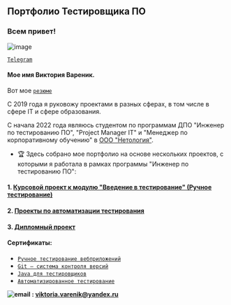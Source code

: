 ## Портфолио Тестировщика ПО

<h3>
  
  Всем привет!

</h3>

![image](https://user-images.githubusercontent.com/104196580/221373608-aeca9259-1036-4833-9fa9-7079f39851f9.png) 

[```Telegram```](https://t.me/VVarenik)

  #### Мое имя Виктория Вареник. 
 >
 Вот мое [```резюме```]([https://drive.google.com/file/d/1FEO-BCO5pvv-NfR9Ns62K7AHv8mNrZC5/view?usp=sharing])
 
 C 2019 года я руковожу проектами в разных сферах, в том числе в сфере IT и сфере образования.
 
 С начала 2022 года являюсь студентом по программам ДПО "Инженер по тестированию ПО", "Project Manager IT" и "Менеджер по корпоративному обучению" в [ООО "Нетология"](https://netology.ru).

  - :trophy: Здесь собрано мое портфолио на основе нескольких проектов, с которыми я работала в рамках программы "Инженер по тестированию ПО":

 #### 1. [Курсовой проект к модулю "Введение в тестирование" (Ручное тестирование)](https://drive.google.com/drive/folders/1fVq9Rq9SWyzomtjbGT5j2iiZ_GvxN0lV?usp=sharing)
 
 #### 2. [Проекты по автоматизации тестирования](https://github.com/viktoria23012007?tab=repositories)
   
 #### 3. [Дипломный проект](https://github.com/viktoria23012007/ProjectDiplom)
   
 #### Сертификаты:
   * [```Ручное тестирование вебприложений```](https://netology.ru/backend/api/user/programs/27470/pdf_certificate)
   * [```Git — система контроля версий```](https://netology.ru/backend/api/user/programs/30035/pdf_certificate)
   * [```Java для тестировщиков```](https://netology.ru/backend/api/user/programs/30383/pdf_certificate)
   * [```Автоматизированное
тестирование```](https://netology.ru/backend/api/user/programs/30397/pdf_certificate)
  
 **![email](https://texterra.ru/bitrix/templates/texterra/img/image/mail-icon.svg "viktoria.varenik@yandex.ru") : <viktoria.varenik@yandex.ru>** 
